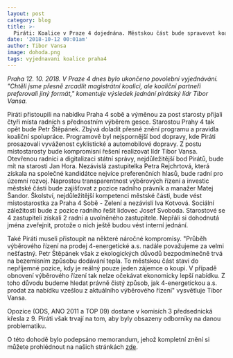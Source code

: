 ```yaml
---
layout: post
category: blog
title: >-  
  Piráti: Koalice v Praze 4 dojednána. Městskou část bude spravovat koalice vítězných Pirátů a nezávislých, Praha 4 sobě - Zelení a nezávislí a Společně pro Prahu 4 (STAN a Lidovci) 
date: '2018-10-12 00:01am'
author: Tibor Vansa
image: dohoda.png
tags: vyjednavani koalice praha4 
---
```


<i> Praha 12. 10. 2018. V Praze 4 dnes bylo ukončeno povolební vyjednávání. "Chtěli jsme přesně zrcadlit magistrátní koalici, ale koaliční partneři preferovali jiný formát," komentuje výsledek jednání pirátský lídr Tibor Vansa. </i>

Piráti přistoupili na nabídku Praha 4 sobě a výměnou za post starosty přijali čtyři místa radních s přednostním výběrem gesce. Starostou Prahy 4 tak opět bude Petr Štěpánek. Zbývá doladit přesné znění programu a pravidla koaliční spolupráce. 
Programově byl nejspornější bod dopravy, kde Piráti prosazovali vyváženost cyklistické a automobilové dopravy. Z postu místostarosty bude kompromisní řešení realizovat lídr Tibor Vansa.  Otevřenou radnici a digitalizaci státní správy, nejdůležitější bod Pirátů, bude mít na starosti Jan Hora. Nezávislá zastupitelka Petra Rejchrtová, která získala na společné kandidátce nejvíce preferenčních hlasů, bude radní pro územní rozvoj. Naprostou transparentnost výběrových řízení a investic městské části bude zajišťovat z pozice radního právník a manažer Matej Šandor. 
Školství, nejdůležitější kompetenci městské části, bude vést místostarostka za Praha 4 Sobě - Zelení a nezávislí Iva Kotvová. Sociální záležitosti bude z pozice radního řešit lidovec Josef Svoboda. Starostové se 4 zastupiteli získali 2 radní a uvolněného zastupitele. Nepřáli si dohodnutá jména zveřejnit, protože o nich ještě budou vést interní jednání. 

Také Piráti museli přistoupit na některé náročné kompromisy. "Průběh výběrového řízení na prodej 4-energetické a.s. nadále považujeme za velmi nešťastný. Petr Štěpánek však z ekologických důvodů bezpodmínečně trvá na bezemisním způsobu dodávání tepla. To městskou část staví do nepříjemné pozice, kdy je reálný pouze jeden zájemce o koupi. V případě obnovení výběrového řízení tak nelze očekávat ekonomicky lepší nabídku. Z toho důvodu budeme hledat právně čistý způsob, jak 4-energetickou a.s. prodat za nabídku vzešlou z aktuálního výběrového řízení" vysvětluje Tibor Vansa.

Opozice (ODS, ANO 2011 a TOP 09) dostane v komisích 3 předsednická křesla z 9. Piráti však trvají na tom, aby byly obsazeny odborníky na danou problematiku.

O této dohodě bylo podepsáno memorandum, jehož kompletní znění si můžete prohlédnout na našich stránkách 
[zde](https://github.com/pirati-web/praha4.pirati.cz/blob/gh-pages/assets/img/posts/memorandum.pdf). 

